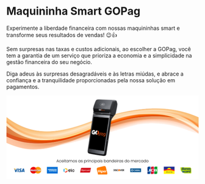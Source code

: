 # Maquininha Smart GOPag

Experimente a liberdade financeira com nossas maquininhas smart e transforme seus resultados de vendas! 😉👍

Sem surpresas nas taxas e custos adicionais, ao escolher a GOPag, você tem a garantia de um serviço que prioriza a economia e a simplicidade na gestão financeira do seu negócio. 

Diga adeus às surpresas desagradáveis e às letras miúdas, e abrace a confiança e a tranquilidade proporcionadas pela nossa solução em pagamentos.

![](/assets/prints/maquininha_smart_apresentacao.png)